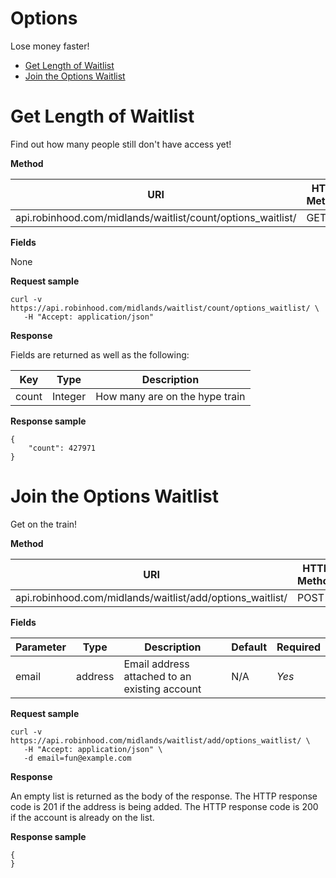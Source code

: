 # Options

Lose money faster!

- [Get Length of Waitlist](#get-length-of-waitlist)
- [Join the Options Waitlist](#join-the-options-waitlist)

# Get Length of Waitlist

Find out how many people still don't have access yet!

**Method**

| URI                       | HTTP Method | Authentication |
|---------------------------|-------------|----------------|
| api.robinhood.com/midlands/waitlist/count/options_waitlist/ | GET         | No          |

**Fields**

None

**Request sample**

```
curl -v https://api.robinhood.com/midlands/waitlist/count/options_waitlist/ \
   -H "Accept: application/json"
```

**Response**

Fields are returned as well as the following:

| Key   | Type    | Description |
|-------|---------|-------------|
| count | Integer | How many are on the hype train |

**Response sample**

```
{
    "count": 427971
}
```

# Join the Options Waitlist

Get on the train!

**Method**

| URI                       | HTTP Method | Authentication |
|---------------------------|-------------|----------------|
| api.robinhood.com/midlands/waitlist/add/options_waitlist/ | POST        | No          |

**Fields**

| Parameter     | Type   | Description                                                        | Default |Required|
|---------------|--------|--------------------------------------------------------------------|---------|--------|
| email       | address    | Email address attached to an existing account | N/A     | *Yes*  |

**Request sample**

```
curl -v https://api.robinhood.com/midlands/waitlist/add/options_waitlist/ \
   -H "Accept: application/json" \
   -d email=fun@example.com
```

**Response**

An empty list is returned as the body of the response. The HTTP response code is 201 if the address is being added. The HTTP response code is 200 if the account is already on the list.

**Response sample**

```
{
}
```


